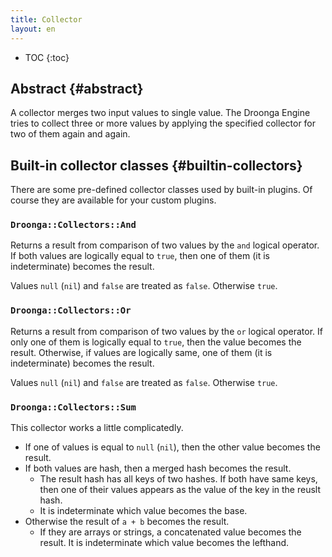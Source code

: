 ```yaml
---
title: Collector
layout: en
---
```


* TOC
{:toc}


## Abstract {#abstract}

A collector merges two input values to single value.
The Droonga Engine tries to collect three or more values by applying the specified collector for two of them again and again.

## Built-in collector classes {#builtin-collectors}

There are some pre-defined collector classes used by built-in plugins.
Of course they are available for your custom plugins.

### `Droonga::Collectors::And`

Returns a result from comparison of two values by the `and` logical operator.
If both values are logically equal to `true`, then one of them (it is indeterminate) becomes the result.

Values `null` (`nil`) and `false` are treated as `false`.
Otherwise `true`.

### `Droonga::Collectors::Or`

Returns a result from comparison of two values by the `or` logical operator.
If only one of them is logically equal to `true`, then the value becomes the result.
Otherwise, if values are logically same, one of them (it is indeterminate) becomes the result.

Values `null` (`nil`) and `false` are treated as `false`.
Otherwise `true`.

### `Droonga::Collectors::Sum`

This collector works a little complicatedly.

 * If one of values is equal to `null` (`nil`), then the other value becomes the result.
 * If both values are hash, then a merged hash becomes the result.
   * The result hash has all keys of two hashes.
     If both have same keys, then one of their values appears as the value of the key in the reuslt hash.
   * It is indeterminate which value becomes the base.
 * Otherwise the result of `a + b` becomes the result.
   * If they are arrays or strings, a concatenated value becomes the result.
     It is indeterminate which value becomes the lefthand.

